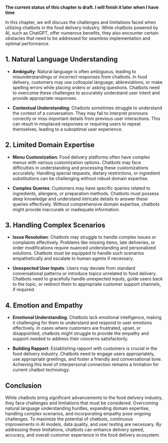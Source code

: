 **The current status of this chapter is draft. I will finish it later when I have time**

In this chapter, we will discuss the challenges and limitations faced when utilizing chatbots in the food delivery industry. While chatbots powered by AI, such as ChatGPT, offer numerous benefits, they also encounter certain obstacles that need to be addressed for seamless implementation and optimal performance.

**1. Natural Language Understanding**
-------------------------------------

* **Ambiguity**: Natural language is often ambiguous, leading to misunderstandings or incorrect responses from chatbots. In food delivery, customers may use colloquial language, abbreviations, or make spelling errors while placing orders or asking questions. Chatbots need to overcome these challenges to accurately understand user intent and provide appropriate responses.

* **Contextual Understanding**: Chatbots sometimes struggle to understand the context of a conversation. They may fail to interpret pronouns correctly or miss important details from previous user interactions. This can result in misplaced responses or requiring users to repeat themselves, leading to a suboptimal user experience.

**2. Limited Domain Expertise**
-------------------------------

* **Menu Customization**: Food delivery platforms often have complex menus with various customization options. Chatbots may face difficulties in understanding and processing these customizations accurately. Handling special requests, dietary restrictions, or ingredient substitutions can be challenging without robust domain expertise.

* **Complex Queries**: Customers may have specific queries related to ingredients, allergens, or preparation methods. Chatbots must possess deep knowledge and understand intricate details to answer these queries effectively. Without comprehensive domain expertise, chatbots might provide inaccurate or inadequate information.

**3. Handling Complex Scenarios**
---------------------------------

* **Issue Resolution**: Chatbots may struggle to handle complex issues or complaints effectively. Problems like missing items, late deliveries, or order modifications require nuanced understanding and personalized solutions. Chatbots must be equipped to handle such scenarios empathetically and escalate to human agents if necessary.

* **Unexpected User Inputs**: Users may deviate from standard conversational patterns or introduce topics unrelated to food delivery. Chatbots need to gracefully handle unexpected inputs, guide users back to the topic, or redirect them to appropriate customer support channels, if required.

**4. Emotion and Empathy**
--------------------------

* **Emotional Understanding**: Chatbots lack emotional intelligence, making it challenging for them to understand and respond to user emotions effectively. In cases where customers are frustrated, upset, or disappointed, chatbots might struggle to provide the empathy and support needed to address their concerns satisfactorily.

* **Building Rapport**: Establishing rapport with customers is crucial in the food delivery industry. Chatbots need to engage users appropriately, use appropriate greetings, and foster a friendly and conversational tone. Achieving this level of interpersonal connection remains a limitation for current chatbot technology.

**Conclusion**
--------------

While chatbots bring significant advancements to the food delivery industry, they face challenges and limitations that must be considered. Overcoming natural language understanding hurdles, expanding domain expertise, handling complex scenarios, and incorporating empathy pose ongoing challenges. To maximize the potential of chatbots, continuous improvements in AI models, data quality, and user testing are necessary. By addressing these limitations, chatbots can enhance delivery speed, accuracy, and overall customer experience in the food delivery ecosystem.
